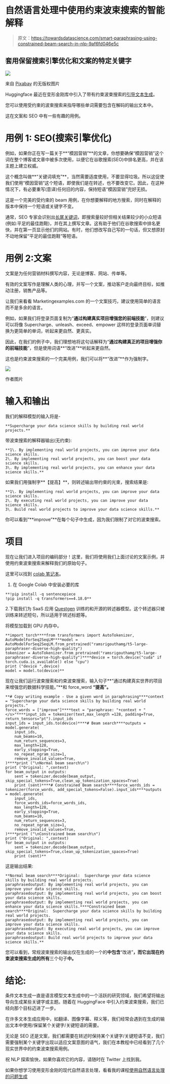 # 自然语言处理中使用约束波束搜索的智能解释

> 原文：<https://towardsdatascience.com/smart-paraphrasing-using-constrained-beam-search-in-nlp-9af6fd046e5c>

## 套用保留搜索引擎优化和文案的特定关键字

![](img/21cf251dff3623fabb31f7226a7b6cbf.png)

来自 [Pixabay](https://pixabay.com/photos/notepad-coffee-pen-fountain-pen-1276779/) 的无版权图片

Huggingface 最近在变形金刚库中引入了带有约束波束搜索的[引导文本生成](https://huggingface.co/blog/constrained-beam-search)。

您可以使用受约束的波束搜索来指导哪些单词需要包含在解码的输出文本中。

这在文案和 SEO 中有一些有趣的用例。

# 用例 1: SEO(搜索引擎优化)

例如，如果你正在写一篇关于**“模因营销”**的文章，你想要确保“模因营销”这个词在整个博客或文章中被多次使用，以便它在谷歌搜索(SEO)中排名更高，并在该主题上建立权威。

这个概念叫做**“关键词填充”**，当然需要适度使用，不要显得垃圾。所以这促使我们使用“模因营销”这个短语，即使我们是在转述，也不要改变它。因此，在这种情况下，有必要重写(意译)任何旧的内容，保持短语“模因营销”完好无损。

这是一个完美的受约束的 beam 用例，在你想要解释的地方搜索，同时在解释的版本中保持一个短语或关键字不变。

通常，SEO 专家会识别出[长尾关键词](https://ahrefs.com/blog/long-tail-keywords/)，即搜索量较好但相关结果较少的小众短语(例如:平足的最佳跑鞋)，并在其上撰写文章。这有助于他们在谷歌搜索中排名更快，并在第一页显示他们的网站。有时，他们想改写自己写的一句话，但又想原封不动地保留“平足的最佳跑鞋”等短语。

# 用例 2:文案

文案是为任何营销材料撰写内容，无论是博客、网站、传单等。

有效的文案写作是理解人类的心理，并写一个文案，推动客户走向最终目标，如推动注册，销售产品等。

让我们来看看 Marketingexamples.com 的一个文案技巧，建议使用简单的语言而不是多余的语言。

例如，如果我们将登录页面复制为“**通过构建真实项目增强您的前端技能**”，则建议可以将像 Supercharge、unleash、exceed、empower 这样的登录页面单词替换为更简单的单词，听起来更自然、更真实。

因此，在我们的例子中，我们理想地将这句话解释为“**通过构建真正的项目增强你的前端技能**”，但是使用词语**“改进”**听起来更自然。

这也是约束波束搜索的一个完美用例，我们可以将**“改进”**作为强制字。

![](img/7152f9ae64a5378414c20a957edf3e05.png)

作者图片

# 输入和输出

我们的解释模型的输入将是-

```
**Supercharge your data science skills by building real world projects.**
```

带波束搜索的解释器输出(无约束):

```
**1\. By implementing real world projects, you can improve your data science skills. 
2\. By implementing real world projects, you can boost your data science skills. 
3\. By implementing real world projects, you can enhance your data science skills.**
```

如果我们用强制字**【提高】**，则转述输出带约束的光束，搜索结果是:

```
**1\. By implementing real world projects, you can improve your data science skills. 
2\. By executing real world projects, you can improve your data science skills. 
3\. Build real world projects to improve your data science skills.**
```

你可以看到“**improve”**在每个句子中生成，因为我们限制了对它的波束搜索。

# 项目

现在让我们进入项目的编码部分！这里，我们将使用我们上面讨论的文案示例，并使用约束波束搜索来解释我们的原始句子。

这里可以找到 [colab 笔记本](https://colab.research.google.com/drive/1Xq7g8tTXDekL9DPKQXnhxsjCr7UqyUdT?usp=sharing)。

1.  在 Google Colab 中安装必要的库

```
**!pip install -q sentencepiece
!pip install -q transformers==4.18.0**
```

2.下载我们为 SaaS 应用 [Questgen](https://questgen.ai/) 训练的和开源的转述器模型。这个转述器只被训练来转述短句，所以适用于转述标题等。

将模型加载到 GPU 内存中。

```
**import torch****from transformers import AutoTokenizer, AutoModelForSeq2SeqLM****model = AutoModelForSeq2SeqLM.from_pretrained("ramsrigouthamg/t5-large-paraphraser-diverse-high-quality")
tokenizer = AutoTokenizer.from_pretrained("ramsrigouthamg/t5-large-paraphraser-diverse-high-quality")****device = torch.device("cuda" if torch.cuda.is_available() else "cpu")
print ("device ",device)
model = model.to(device)**
```

现在让我们运行波束搜索和约束波束搜索，输入句子**“通过构建真实世界的项目来增强您的数据科学技能。”**和 force_word **“提高”。**

```
**# Copy writing example - Use a given word in paraphrasing****context = "Supercharge your data science skills by building real world projects."
force_words = ["improve"]****text = "paraphrase: "+context + " </s>"****input_ids = tokenizer(text,max_length =128, padding=True, return_tensors="pt").input_ids
input_ids = input_ids.to(device)****# Beam search****outputs = model.generate(
    input_ids,
    num_beams=10,
    num_return_sequences=3,
    max_length=128,
    early_stopping=True,
    no_repeat_ngram_size=1,
    remove_invalid_values=True,
)****print ("\nNormal beam search\n")
print ("Original: ",context)
for beam_output in outputs:
    sent = tokenizer.decode(beam_output, skip_special_tokens=True,clean_up_tokenization_spaces=True)
    print (sent)****# Constrained Beam search****force_words_ids = tokenizer(force_words, add_special_tokens=False).input_ids****outputs = model.generate(
    input_ids,
    force_words_ids=force_words_ids,
    max_length=128,
    early_stopping=True,
    num_beams=10,
    num_return_sequences=3,
    no_repeat_ngram_size=1,
    remove_invalid_values=True,
)****print ("\nConstrained beam search\n")
print ("Original: ",context)
for beam_output in outputs:
    sent = tokenizer.decode(beam_output, skip_special_tokens=True,clean_up_tokenization_spaces=True)
    print (sent)**
```

这是输出结果:

```
**Normal beam search****Original:  Supercharge your data science skills by building real world projects.
paraphrasedoutput: By implementing real world projects, you can improve your data science skills.
paraphrasedoutput: By implementing real world projects, you can boost your data science skills.
paraphrasedoutput: By implementing real world projects, you can enhance your data science skills.****Constrained beam search****Original:  Supercharge your data science skills by building real world projects.
paraphrasedoutput: By implementing real world projects, you can improve your data science skills.
paraphrasedoutput: By executing real world projects, you can improve your data science skills.
paraphrasedoutput: Build real world projects to improve your data science skills.**
```

您可以看到，常规波束搜索的输出仅在生成的一个的**中包含**“改进”**，而它出现在约束波束搜索生成的所有**三个句子**中。**

# 结论:

条件文本生成一直是语言模型文本生成中的一个活跃的研究领域，我们希望将输出导向生成某些关键字或主题。随着在 HuggingFace 中引入约束波束搜索，我们已经向那个目标迈进了一步。

在许多文本生成应用中，如翻译、图像字幕、释义等，我们经常会遇到在生成的输出文本中使用/保留某个关键字/关键短语的需要。

无论是 SEO 还是文案，我们都需要在转述时保持某个关键字/关键短语不变，我们需要强制某个关键字出现以适应文案意图的语气，我们在本教程中已经看到了几个现实世界中的约束波束搜索用例。

祝 NLP 探索愉快，如果你喜欢它的内容，请随时在 Twitter 上找到我。

如果你想学习使用变形金刚的现代自然语言处理，看看我的课程[使用自然语言处理的问题生成](https://www.udemy.com/course/question-generation-using-natural-language-processing/?referralCode=C8EA86A28F5398CBF763)